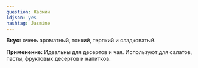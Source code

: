 ```yaml
---
question: Жасмин
ldjson: yes 
hashtag: Jasmine
---
```

**Вкус:** очень ароматный, тонкий, терпкий и сладковатый.

**Применение:**  Идеальны для десертов и чая. Используют для салатов, пасты, фруктовых десертов и напитков.

